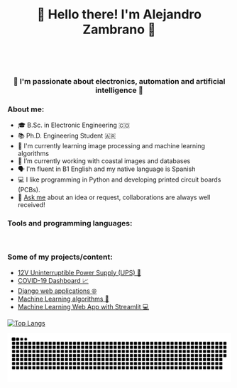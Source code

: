 <h1 align="center">👋 Hello there! I'm Alejandro Zambrano 👋</h1>
<p align="center">
<a href="https://alejandrozz.pythonanywhere.com/" target="blank"><img src="https://alejandrozz.pythonanywhere.com/static/images/AZ_Logo_Nuevo.png" alt="" width="200"></a>
</p>
<p align="center">
<a href="https://www.linkedin.com/in/AlejandroZambranoZabaleta/" target="blank"><img align="center" src="https://cdn-icons-png.flaticon.com/512/174/174857.png" alt="" height="30"></a>&nbsp&nbsp
<a href="https://www.instagram.com/_alejo_zambrano_/" target="blank"><img align="center" src="https://cdn-icons-png.flaticon.com/512/174/174855.png" alt="" height="30" /></a>&nbsp&nbsp
  <a href="https://twitter.com/alejozambranoz" target="blank"><img align="center" src="https://cdn-icons-png.flaticon.com/128/733/733579.png" alt="" height="30" /></a>&nbsp&nbsp
<a href="https://alejandrozz.pythonanywhere.com/" target="blank"><img align="center" src="https://cdn-icons-png.flaticon.com/512/1927/1927746.png" alt="" height="30" /></a>
</p>

<h3 align="center"> 🦾 I'm passionate about electronics, automation and artificial intelligence 🚀</h3>

### About me:
*  🎓 B.Sc. in Electronic Engineering 🇨🇴
*  📚 Ph.D. Engineering Student 🇦🇷
*  🤖 I'm currently learning image processing and machine learning algorithms
*  🌊 I’m currently working with coastal images and databases
*  🗣 I'm fluent in B1 English and my native language is Spanish
*  💻 I like programming in Python and developing printed circuit boards (PCBs).
*  💬 [Ask me](https://github.com/Alejandro-ZZ/Alejandro-ZZ/issues) about an idea or request, collaborations are always well received!

### Tools and programming languages:
<p>
<a href="#" target="blank"><img align="center" src="https://upload.wikimedia.org/wikipedia/commons/thumb/1/18/C_Programming_Language.svg/1200px-C_Programming_Language.svg.png" alt="" height="40"></a>&nbsp&nbsp
<a href="#" target="blank"><img align="center" src="https://cdn-icons-png.flaticon.com/512/5968/5968350.png" alt="" height="40" /></a>&nbsp&nbsp
<!-- <a href="#" target="blank"><img align="center" src="https://upload.wikimedia.org/wikipedia/commons/thumb/1/10/CSS3_and_HTML5_logos_and_wordmarks.svg/1024px-CSS3_and_HTML5_logos_and_wordmarks.svg.png" alt="" height="40"></a>&nbsp&nbsp
<a href="#" target="blank"><img align="center" src="https://cdn-icons-png.flaticon.com/512/5968/5968292.png" alt="" height="40" /></a>&nbsp&nbsp -->
<a href="https://www.arduino.cc/" target="blank"><img align="center" src="https://static.cdnlogo.com/logos/a/17/arduino.svg" alt="" height="40" /></a>&nbsp&nbsp
<a href="https://www.autodesk.com/products/eagle/overview?term=1-YEAR&tab=subscription#what-is-eagle-" target="blank"><img align="center" src="https://peoplevine.blob.core.windows.net/files/397/business/3631/3631_logo-20200319045341.png" alt="" height="40" /></a>&nbsp&nbsp
<a href="https://colab.research.google.com/" target="blank"><img align="center" src="https://static.javatpoint.com/tutorial/google-colab/images/google-colab.png" alt="" height="40" /></a>&nbsp&nbsp
<a href="https://jupyter.org/" target="blank"><img align="center" src="https://upload.wikimedia.org/wikipedia/commons/thumb/3/38/Jupyter_logo.svg/1767px-Jupyter_logo.svg.png" alt="" height="40"></a>&nbsp&nbsp
</p>

### Some of my projects/content:
* [12V Uninterruptible Power Supply (UPS) 🔋](https://alejandrozz.pythonanywhere.com/ups-system/)
* [COVID-19 Dashboard 📈](https://alejandrozz.pythonanywhere.com/dash-covid/)
* [Django web applications 🌐](https://alejandrozz.pythonanywhere.com/apps/)
* [Machine Learning algorithms 🤖](https://github.com/Alejandro-ZZ/Machine-Learning-UNS)
* [Machine Learning Web App with Streamlit 💻](https://github.com/Alejandro-ZZ/ML-web-app)


[![Top Langs](https://github-readme-stats.vercel.app/api/top-langs/?username=Alejandro-ZZ&layout=compact&theme=dark)](https://github.com/anuraghazra/github-readme-stats)

![snake gif](https://github.com/mishmanners/MishManners/blob/output/github-contribution-grid-snake.svg)
